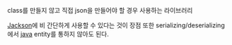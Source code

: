 class를 만들지 않고 직접 json을 만들어야 할 경우 사용하는 라이브러리

[Jackson](Jackson)에 비 간단하게 사용할 수 있다는 것이 장점
또한 serializing/deserializing에서 [java](Java/Java) entity를 통하지 않아도 된다.